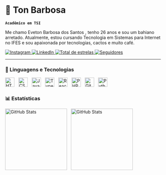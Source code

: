 # 🌵 Ton Barbosa

**`Acadêmico em TSI`**

Me chamo Eveton Barbosa dos Santos , tenho 26 anos e sou um bahiano arretado. Atualmente, estou cursando Tecnologia em Sistemas para Internet no IFES e sou apaixonada por tecnologias, cactos e muito café.

<p align="left">
    <a href="https://www.instagram.com/toon_barbosa?igsh=OWVsZmwwMHVtNjh6&utm_source=qr">
        <img 
            alt="Instagram" 
            title="Seguir no Instagram" 
            src="https://custom-icon-badges.demolab.com/badge/-SEGUIR-de0082?style=for-the-badge&logo=instagram&logoColor=white"
        />
    </a>
    <a href="https://www.linkedin.com/in/everton-barbosa-764120323?utm_source=share&utm_campaign=share_via&utm_content=profile&utm_medium=ios_app ">
        <img 
            alt="LinkedIn" 
            title="LinkedIn" 
            src="https://custom-icon-badges.demolab.com/badge/-LINKEDIN-1155ba?style=for-the-badge&logo=linkedin&logoColor=white"
        />
    </a> 
    <a href="https://github.com/404-tonbarbosa?tab=repositories&sort=stargazers">
        <img 
            alt="Total de estrelas" 
            title="Total de estrelas GitHub" 
            src="https://custom-icon-badges.demolab.com/github/stars/404-tonbarbosa?color=229a00&style=for-the-badge&labelColor=258d19&logo=star&label=estrelas"
        />
    </a>
    <a href="https://github.com/Larissakich?tab=followers">
        <img 
            alt="Seguidores" 
            title="Me siga no GitHub" 
            src="https://custom-icon-badges.demolab.com/github/followers/404-tonbarbosa?color=3c3c3c&labelColor=000&style=for-the-badge&logo=github&label=Seguidores&logoColor=white"
        />
    </a>
</p>

---

### 🤖 Linguagens e Tecnologias

<img 
    align="left" 
    alt="HTML"
    title="HTML" 
    width="30px" 
    style="padding-right: 10px;" 
    src="https://cdn.jsdelivr.net/gh/devicons/devicon@latest/icons/html5/html5-original.svg" 
/>
<img 
    align="left" 
    alt="CSS" 
    title="CSS"
    width="30px" 
    style="padding-right: 10px;" 
    src="https://cdn.jsdelivr.net/gh/devicons/devicon@latest/icons/css3/css3-original.svg" 
/>
<img 
    align="left" 
    alt="JavaScript" 
    title="JavaScript"
    width="30px" 
    style="padding-right: 10px;" 
    src="https://cdn.jsdelivr.net/gh/devicons/devicon@latest/icons/javascript/javascript-original.svg" 
/>
<img 
    align="left" 
    alt="TypeScript"
    title="TypeScript" 
    width="30px" 
    style="padding-right: 10px;" 
    src="https://cdn.jsdelivr.net/gh/devicons/devicon@latest/icons/typescript/typescript-original.svg" 
/>
<img 
    align="left" 
    alt="React"
    title="React" 
    width="30px" 
    style="padding-right: 10px;" 
    src="https://cdn.jsdelivr.net/gh/devicons/devicon@latest/icons/react/react-original.svg" 
/>

<img 
    align="left" 
    alt="PHP" 
    title="PHP"
    width="30px" 
    style="padding-right: 10px;" 
    src="https://cdn.jsdelivr.net/gh/devicons/devicon@latest/icons/php/php-original.svg" 
/>

<img 
    align="left" 
    alt="Git" 
    title="Git"
    width="30px" 
    style="padding-right: 10px;" 
    src="https://cdn.jsdelivr.net/gh/devicons/devicon@latest/icons/git/git-original.svg" 
/>
<img 
    align="left" 
    alt="Python" 
    title="Python"
    width="30px" 
    style="padding-right: 10px;" 
    src="https://cdn.jsdelivr.net/gh/devicons/devicon@latest/icons/python/python-original.svg" 
/>

<br/>
<br/>

### 📊 Estatísticas

<p>
  <img 
    align="left" 
    alt="GitHub Stats" 
    height="200" 
    style="padding-right: 10px;" 
    src="https://github-readme-stats.vercel.app/api?username=404-tonbarbosa&show_icons=true&theme=tokyonight&include_all_commits=true&locale=pt-br" 
  />

<img 
      align="left" 
      alt="GitHub Stats" 
      height="200" 
      src="https://github-readme-stats.vercel.app/api/top-langs/?username=404-tonbarbosa&theme=tokyonight&layout=compact&custom_title=Tecnologias&langs_count=9" 
  />
</p>
